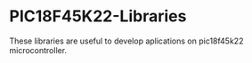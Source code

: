 # PIC18F45K22-Libraries
These libraries are useful to develop aplications on pic18f45k22 microcontroller.
